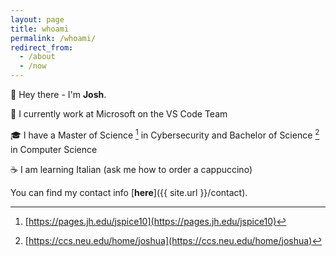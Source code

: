 ```yaml
---
layout: page
title: whoami
permalink: /whoami/
redirect_from:
  - /about
  - /now
---
```


👋 Hey there - I'm **Josh**. 

📍 I currently work at Microsoft on the VS Code Team

🎓 I have a Master of Science [^1] in Cybersecurity and Bachelor of Science [^2] in Computer Science

☕️ I am learning Italian (ask me how to order a cappuccino)

You can find my contact info [**here**]({{ site.url }}/contact).

[^1]: [https://pages.jh.edu/jspice10](https://pages.jh.edu/jspice10)
[^2]: [https://ccs.neu.edu/home/joshua](https://ccs.neu.edu/home/joshua)

